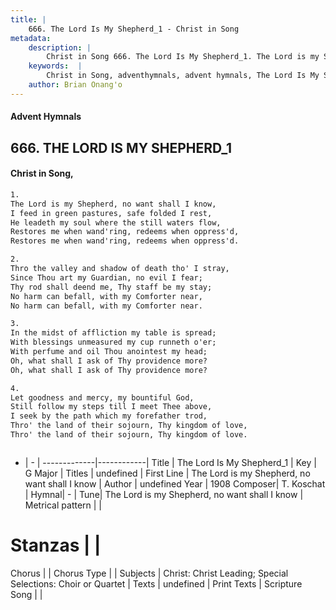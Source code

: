 ```yaml
---
title: |
    666. The Lord Is My Shepherd_1 - Christ in Song
metadata:
    description: |
        Christ in Song 666. The Lord Is My Shepherd_1. The Lord is my Shepherd, no want shall I know, I feed in green pastures, safe folded I rest, He leadeth my soul where the still waters flow, Restores me when wand'ring, redeems when oppress'd, Restores me when wand'ring, redeems when oppress'd.
    keywords:  |
        Christ in Song, adventhymnals, advent hymnals, The Lord Is My Shepherd_1, The Lord is my Shepherd, no want shall I know. 
    author: Brian Onang'o
---
```


#### Advent Hymnals
## 666. THE LORD IS MY SHEPHERD_1
####  Christ in Song,

```txt
1.
The Lord is my Shepherd, no want shall I know,
I feed in green pastures, safe folded I rest,
He leadeth my soul where the still waters flow,
Restores me when wand'ring, redeems when oppress'd,
Restores me when wand'ring, redeems when oppress'd.

2.
Thro the valley and shadow of death tho' I stray,
Since Thou art my Guardian, no evil I fear;
Thy rod shall deend me, Thy staff be my stay;
No harm can befall, with my Comforter near,
No harm can befall, with my Comforter near.

3.
In the midst of affliction my table is spread;
With blessings unmeasured my cup runneth o'er;
With perfume and oil Thou anointest my head;
Oh, what shall I ask of Thy providence more?
Oh, what shall I ask of Thy providence more?

4.
Let goodness and mercy, my bountiful God,
Still follow my steps till I meet Thee above,
I seek by the path which my forefather trod,
Thro' the land of their sojourn, Thy kingdom of love,
Thro' the land of their sojourn, Thy kingdom of love.



```

- |   -  |
-------------|------------|
Title | The Lord Is My Shepherd_1 |
Key | G Major |
Titles | undefined |
First Line | The Lord is my Shepherd, no want shall I know |
Author | undefined
Year | 1908
Composer| T. Koschat |
Hymnal|  - |
Tune| The Lord is my Shepherd, no want shall I know |
Metrical pattern | |
# Stanzas |  |
Chorus |  |
Chorus Type |  |
Subjects | Christ: Christ Leading; Special Selections: Choir or Quartet |
Texts | undefined |
Print Texts | 
Scripture Song |  |
    
